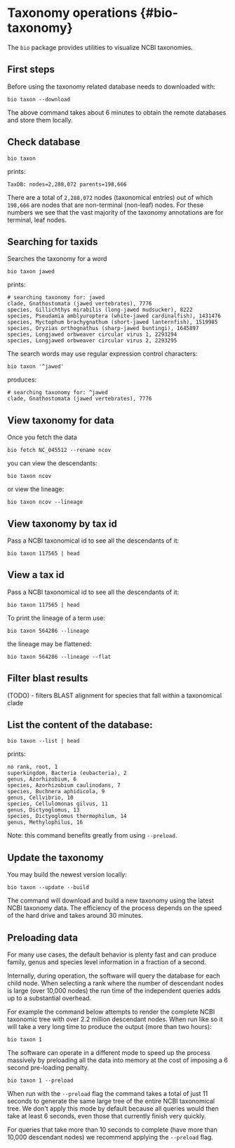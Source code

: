 # Taxonomy operations {#bio-taxonomy}

The `bio` package provides utilities to visualize NCBI taxonomies.

## First steps

Before using the taxonomy related database needs to downloaded with:

    bio taxon --download 

The above command takes about 6 minutes to obtain the remote databases and store them locally.

## Check database


    bio taxon
    
prints:

    TaxDB: nodes=2,288,072 parents=198,666

There are a total of `2,288,072` nodes (taxonomical entries) out of which `198,666` are nodes that are non-terminal (non-leaf) nodes. For these numbers we see that the vast majority of the taxonomy annotations are for terminal, leaf nodes.

## Searching for taxids

Searches the taxonomy for a word

    bio taxon jawed 

prints:

    # searching taxonomy for: jawed
    clade, Gnathostomata (jawed vertebrates), 7776
    species, Gillichthys mirabilis (long-jawed mudsucker), 8222
    species, Pseudamia amblyuroptera (white-jawed cardinalfish), 1431476
    species, Myctophum brachygnathum (short-jawed lanternfish), 1519985
    species, Oryzias orthognathus (sharp-jawed buntingi), 1645897
    species, Longjawed orbweaver circular virus 1, 2293294
    species, Longjawed orbweaver circular virus 2, 2293295

The search words may use regular expression control characters:

    bio taxon '^jawed'

produces:

    # searching taxonomy for: ^jawed
    clade, Gnathostomata (jawed vertebrates), 7776

## View taxonomy for data 

Once you fetch the data
    
    bio fetch NC_045512 --rename ncov
        
you can view the descendants:

```{bash, comment=NA}
bio taxon ncov
```

or view the lineage:

```{bash, comment=NA}
bio taxon ncov --lineage
```

## View taxonomy by tax id
    
Pass a NCBI taxonomical id to see all the descendants of it:

```{bash, comment=NA}
bio taxon 117565 | head
```

## View a tax id 

Pass a NCBI taxonomical id to see all the descendants of it:

```{bash, comment=NA}
bio taxon 117565 | head
```

To print the lineage of a term use:

```{bash, comment=NA}
bio taxon 564286 --lineage
```

the lineage may be flattened:

```{bash, comment=NA}
bio taxon 564286 --lineage --flat
```
   
## Filter blast results

(TODO) - filters BLAST alignment for species that fall within a taxonomical clade

## List the content of the database:

    bio taxon --list | head
    
prints:

    no rank, root, 1
    superkingdom, Bacteria (eubacteria), 2
    genus, Azorhizobium, 6
    species, Azorhizobium caulinodans, 7
    species, Buchnera aphidicola, 9
    genus, Cellvibrio, 10
    species, Cellulomonas gilvus, 11
    genus, Dictyoglomus, 13
    species, Dictyoglomus thermophilum, 14
    genus, Methylophilus, 16

Note: this command benefits greatly from using `--preload`.

## Update the taxonomy

You may build the newest version locally:

    bio taxon --update --build
    
The command will download and build a new taxonomy using the latest NCBI taxonomy data. The efficiency of the process depends on the speed of the hard drive and takes around 30 minutes.

## Preloading data

For many use cases,  the default behavior is plenty fast and can produce family, genus and species level information in a fraction of a second.

Internally, during operation, the software will query the database for each child node. When selecting a rank where the number of descendant nodes is large (over 10,000 nodes) the run time of the independent queries adds up to a substantial overhead.

For example the command below attempts to render the complete NCBI taxonomic tree with over 2.2 million descendant nodes. When run like so it will take a very long time to produce the output (more than two hours):

    bio taxon 1 

The software can operate in a different mode to speed up the process massively by preloading all the data into memory at the cost of imposing a 6 second pre-loading penalty.

    bio taxon 1 --preload
    
When run with the `--preload` flag the command takes a total of just 11 seconds to generate the same large tree of the entire NCBI taxonomical tree. We don't apply this mode by default because all queries would then take at least 6 seconds, even those that currently finish very quickly.

For queries that take more than 10 seconds to complete (have more than 10,000 descendant nodes) we recommend applying the `--preload` flag.

 